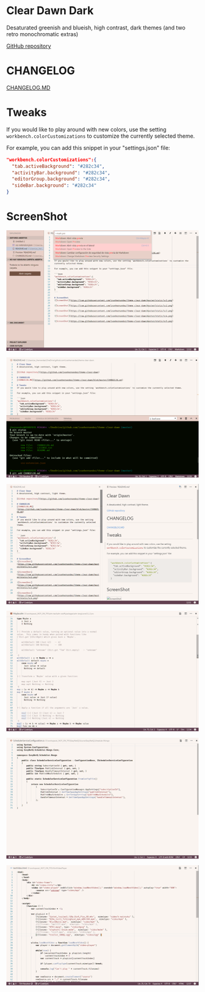 # Clear Dawn Dark
Desaturated greenish and blueish, high contrast, dark themes (and two retro monochromatic extras)

[GitHub repository](https://github.com/ivanhernandez/theme-clear-dawn-dark)

# CHANGELOG
[CHANGELOG.MD](https://github.com/ivanhernandez/theme-clear-dawn-dark/blob/master/CHANGELOG.md)

# Tweaks
If you would like to play around with new colors, use the setting `workbench.colorCustomizations` to customize the currently selected theme.

For example, you can add this snippet in your "settings.json" file:

```json
"workbench.colorCustomizations":{
  "tab.activeBackground": "#282c34",
  "activityBar.background": "#282c34",
  "editorGroup.background": "#282c34",
  "sideBar.background": "#282c34"
}
```

# ScreenShot
![ScreenShot](https://raw.githubusercontent.com/ivanhernandez/theme-clear-dawn-dark/master/screenshots/sc1.png)

![ScreenShot](https://raw.githubusercontent.com/ivanhernandez/theme-clear-dawn-dark/master/screenshots/sc2.png)

![ScreenShot](https://raw.githubusercontent.com/ivanhernandez/theme-clear-dawn-dark/master/screenshots/sc3.png)

![ScreenShot](https://raw.githubusercontent.com/ivanhernandez/theme-clear-dawn-dark/master/screenshots/sc4.png)

![ScreenShot](https://raw.githubusercontent.com/ivanhernandez/theme-clear-dawn-dark/master/screenshots/sc5.png)

![ScreenShot](https://raw.githubusercontent.com/ivanhernandez/theme-clear-dawn-dark/master/screenshots/sc6.png)
